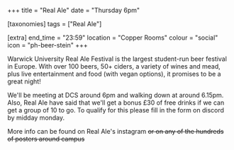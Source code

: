+++
title = "Real Ale"
date = "Thursday 6pm"

[taxonomies]
tags = ["Real Ale"]

[extra]
end_time = "23:59"
location = "Copper Rooms"
colour = "social"
icon = "ph-beer-stein"
+++

Warwick University Real Ale Festival is the largest student-run beer festival in Europe. With over 100 beers, 50+ ciders, a variety of wines and mead, plus live entertainment and food (with vegan options), it promises to be a great night!

We'll be meeting at DCS around 6pm and walking down at around 6.15pm. Also, Real Ale have said that we'll get a bonus £30 of free drinks if we can get a group of 10 to go. To qualify for this please fill in the form on discord by midday monday.

More info can be found on Real Ale's instagram ~~or on any of the hundreds of posters around campus~~
